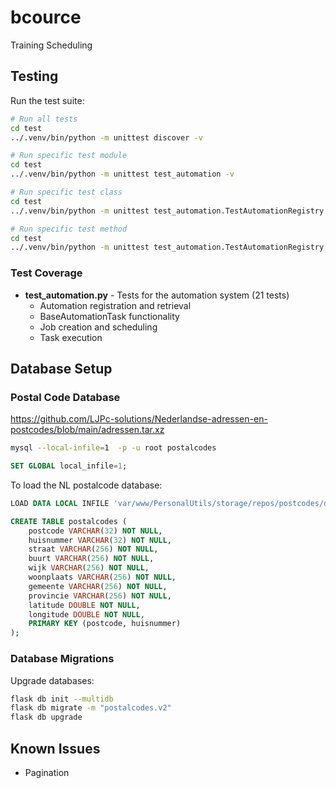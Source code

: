# bcource
Training Scheduling

## Testing

Run the test suite:

```bash
# Run all tests
cd test
../.venv/bin/python -m unittest discover -v

# Run specific test module
cd test
../.venv/bin/python -m unittest test_automation -v

# Run specific test class
cd test
../.venv/bin/python -m unittest test_automation.TestAutomationRegistry -v

# Run specific test method
cd test
../.venv/bin/python -m unittest test_automation.TestAutomationRegistry.test_register_automation_basic -v
```

### Test Coverage

- **test_automation.py** - Tests for the automation system (21 tests)
  - Automation registration and retrieval
  - BaseAutomationTask functionality
  - Job creation and scheduling
  - Task execution

## Database Setup

### Postal Code Database

https://github.com/LJPc-solutions/Nederlandse-adressen-en-postcodes/blob/main/adressen.tar.xz

```bash
mysql --local-infile=1  -p -u root postalcodes
```

```sql
SET GLOBAL local_infile=1;
```

To load the NL postalcode database:

```sql
LOAD DATA LOCAL INFILE 'var/www/PersonalUtils/storage/repos/postcodes/data/adressen.csv' INTO TABLE postalcodes.postalcodes FIELDS TERMINATED BY ',' ENCLOSED BY '"' LINES TERMINATED BY '\n' IGNORE 1 LINES;

CREATE TABLE postalcodes (
	postcode VARCHAR(32) NOT NULL,
	huisnummer VARCHAR(32) NOT NULL,
	straat VARCHAR(256) NOT NULL,
	buurt VARCHAR(256) NOT NULL,
	wijk VARCHAR(256) NOT NULL,
	woonplaats VARCHAR(256) NOT NULL,
	gemeente VARCHAR(256) NOT NULL,
	provincie VARCHAR(256) NOT NULL,
	latitude DOUBLE NOT NULL,
	longitude DOUBLE NOT NULL,
	PRIMARY KEY (postcode, huisnummer)
);
```

### Database Migrations

Upgrade databases:

```bash
flask db init --multidb
flask db migrate -m "postalcodes.v2"
flask db upgrade
```

## Known Issues

- Pagination
